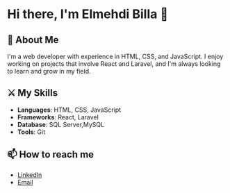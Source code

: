 # Hi there, I'm Elmehdi Billa 👋

## 🎯 About Me
I'm a web developer with experience in HTML, CSS, and JavaScript. I enjoy working on projects that involve React and Laravel, and I'm always looking to learn and grow in my field.

## ⚔️ My Skills
- **Languages**: HTML, CSS, JavaScript
- **Frameworks**: React, Laravel
- **Database**: SQL Server,MySQL
- **Tools**: Git
  
## 📫 How to reach me
- [LinkedIn](https://www.linkedin.com/in/elmehdi-billa-3b44a716b/)
- [Email](mailto:billamehdi13@gmail.com)
